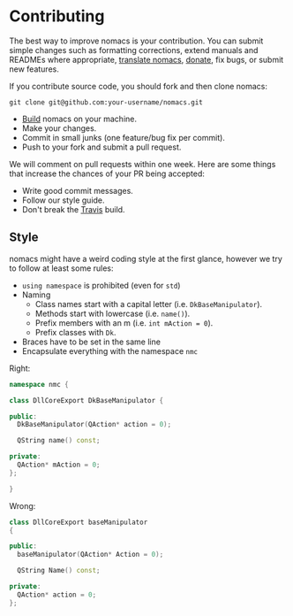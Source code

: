 # Contributing

The best way to improve nomacs is your contribution. You can submit simple changes such as formatting corrections, extend manuals and READMEs where appropriate, [translate nomacs](https://crowdin.com/project/nomacs), [donate](https://www.paypal.com/donate/?token=QVR8WZJpxnlbuYpoUfeKzpwW0tdiMFZaNLDVOaCFhFi9P97Jklz2jvs8iqGyXAMYz0755G&country.x=US&locale.x=en_US), fix bugs, or submit new features.

If you contribute source code, you should fork and then clone nomacs:

```git
git clone git@github.com:your-username/nomacs.git
```

- [Build](README.md) nomacs on your machine.
- Make your changes.
- Commit in small junks (one feature/bug fix per commit).
- Push to your fork and submit a pull request.

We will comment on pull requests within one week. Here are some things that increase the chances of your PR being accepted:

- Write good commit messages.
- Follow our style guide.
- Don't break the [Travis](https://travis-ci.org/nomacs/nomacs) build.

## Style

nomacs might have a weird coding style at the first glance, however we try to follow at least some rules:

- `using namespace` is prohibited (even for `std`)
- Naming
  - Class names start with a capital letter (i.e. `DkBaseManipulator`).
  - Methods start with lowercase (i.e. `name()`).
  - Prefix members with an m (i.e. `int mAction = 0`).
  - Prefix classes with `Dk`.
- Braces have to be set in the same line
- Encapsulate everything with the namespace `nmc`

Right:

```cpp
namespace nmc {

class DllCoreExport DkBaseManipulator {

public:
  DkBaseManipulator(QAction* action = 0);

  QString name() const;

private:
  QAction* mAction = 0;
};

}
```

Wrong:

```cpp
class DllCoreExport baseManipulator 
{

public:
  baseManipulator(QAction* Action = 0);

  QString Name() const;

private:
  QAction* action = 0;
};
```
